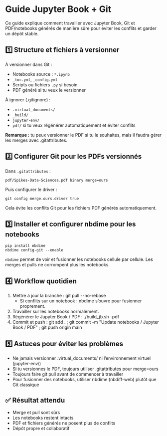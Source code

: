 # Guide Jupyter Book + Git

Ce guide explique comment travailler avec Jupyter Book, Git et PDF/notebooks générés de manière sûre pour éviter les conflits et garder un dépôt stable.

## 1️⃣ Structure et fichiers à versionner

À versionner dans Git :

- Notebooks source : `*.ipynb`
- `_toc.yml`, `_config.yml`
- Scripts ou fichiers `.py` si besoin
- PDF généré si tu veux le versionner

À ignorer (.gitignore) :

- `.virtual_documents/`
- `_build/`
- `jupyter-env/`
- `pdf/`  si tu veux régénérer automatiquement et éviter conflits

**Remarque :** tu peux versionner le PDF si tu le souhaites, mais il faudra gérer les merges avec .gitattributes.

## 2️⃣ Configurer Git pour les PDFs versionnés

Dans `.gitattributes` :

```
pdf/Spikes-Data-Sciences.pdf binary merge=ours
```

Puis configurer le driver :

```
git config merge.ours.driver true
```

Cela évite les conflits Git pour les fichiers PDF générés automatiquement.

## 3️⃣ Installer et configurer nbdime pour les notebooks

```
pip install nbdime
nbdime config-git --enable
```

`nbdime` permet de voir et fusionner les notebooks cellule par cellule.
Les merges et pulls ne corrompent plus les notebooks.

## 4️⃣ Workflow quotidien

1. Mettre à jour la branche : git pull --no-rebase
   - Si conflits sur un notebook : nbdime s’ouvre pour fusionner proprement.
2. Travailler sur les notebooks normalement.
3. Régénérer le Jupyter Book / PDF : ./build_jb.sh -pdf
4. Commit et push : git add . ; git commit -m "Update notebooks / Jupyter Book / PDF" ; git push origin main

## 5️⃣ Astuces pour éviter les problèmes

- Ne jamais versionner .virtual_documents/ ni l’environnement virtuel (jupyter-env/)
- Si tu versionnes le PDF, toujours utiliser .gitattributes pour merge=ours
- Toujours faire git pull avant de commencer à travailler
- Pour fusionner des notebooks, utiliser nbdime (nbdiff-web) plutôt que Git classique

## ✅ Résultat attendu

- Merge et pull sont sûrs
- Les notebooks restent intacts
- PDF et fichiers générés ne posent plus de conflits
- Dépôt propre et collaboratif

